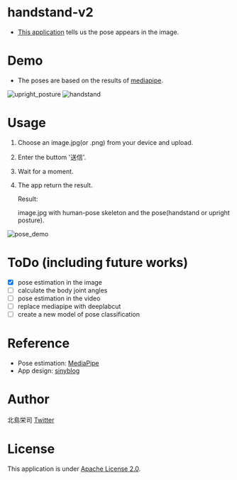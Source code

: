 # handstand-v2
- [This application](https://ai-coach-eiji-handstand-v2.herokuapp.com) tells us the pose appears in the image. 


# Demo
- The poses are based on the results of [mediapipe](https://github.com/google/mediapipe).

![upright_posture](https://user-images.githubusercontent.com/81530619/113407475-51436880-93e8-11eb-98c0-0c00b1c4fd09.png)  ![handstand](https://user-images.githubusercontent.com/81530619/113407516-64563880-93e8-11eb-96c3-890c1a06da7e.png)

# Usage
1. Choose an image.jpg(or .png) from your device and upload.
2. Enter the buttom '送信'.
3. Wait for a moment.
4. The app return the result.
   
   Result: 
   
   image.jpg with human-pose skeleton and the pose(handstand or upright posture).

![pose_demo](https://user-images.githubusercontent.com/81530619/113387837-0e719880-93c8-11eb-85be-a56454b2db0f.png)



# ToDo (including future works)
- [x] pose estimation in the image
- [ ] calculate the body joint angles
- [ ] pose estimation in the video
- [ ] replace mediapipe with deeplabcut
- [ ] create a new model of pose classification

# Reference
- Pose estimation: [MediaPipe](https://github.com/google/mediapipe)
- App design: [sinyblog](https://sinyblog.com/django/api_001/)


# Author
北島栄司 [Twitter](https://twitter.com/1220castillo)


# License
This application is under [Apache License 2.0](https://github.com/ai-coach-eiji/handstand-v2/blob/main/LICENSE).
